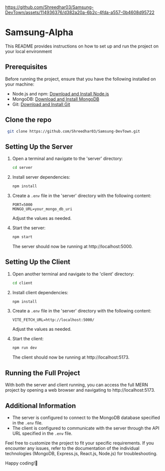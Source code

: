 https://github.com/Shreedhar03/Samsung-DevTown/assets/114936376/d382a20a-6b2c-4fda-a557-0b4608d95722

# Samsung-Alpha

This README provides instructions on how to set up and run the project on your local environment

## Prerequisites

Before running the project, ensure that you have the following installed on your machine:

- Node.js and npm: [Download and Install Node.js](https://nodejs.org/)
- MongoDB: [Download and Install MongoDB](https://www.mongodb.com/try/download/community)
- Git: [Download and Install Git](https://git-scm.com/)

## Clone the repo
```bash
 git clone https://github.com/Shreedhar03/Samsung-DevTown.git
```

## Setting Up the Server

1. Open a terminal and navigate to the 'server' directory:

    ```bash
    cd server
    ```

2. Install server dependencies:

    ```bash
    npm install
    ```

3. Create a `.env` file in the 'server' directory with the following content:

    ```env
    PORT=5000
    MONGO_URL=your_mongo_db_uri
    ```

    Adjust the values as needed.

4. Start the server:

    ```bash
    npm start
    ```

    The server should now be running at http://localhost:5000.

## Setting Up the Client

1. Open another terminal and navigate to the 'client' directory:

    ```bash
    cd client
    ```

2. Install client dependencies:

    ```bash
    npm install
    ```
3. Create a `.env` file in the 'server' directory with the following content:

    ```env
    VITE_FETCH_URL=http://localhost:5000/
    ```

    Adjust the values as needed.
   
4. Start the client:

    ```bash
    npm run dev
    ```

    The client should now be running at http://localhost:5173.

## Running the Full Project

With both the server and client running, you can access the full MERN project by opening a web browser and navigating to http://localhost:5173.

## Additional Information

- The server is configured to connect to the MongoDB database specified in the `.env` file.
- The client is configured to communicate with the server through the API URL specified in the `.env` file.

Feel free to customize the project to fit your specific requirements. If you encounter any issues, refer to the documentation of the individual technologies (MongoDB, Express.js, React.js, Node.js) for troubleshooting.

Happy coding!🚀
